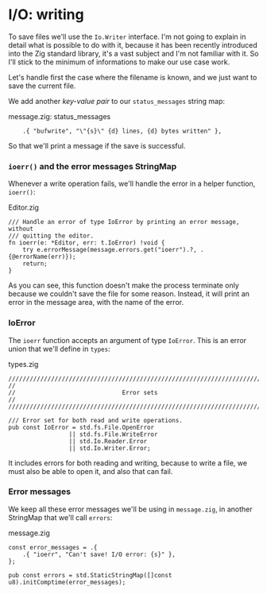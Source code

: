 # I/O: writing

To save files we'll use the `Io.Writer` interface. I'm not going to explain in
detail what is possible to do with it, because it has been recently introduced
into the Zig standard library, it's a vast subject and I'm not familiar with
it. So I'll stick to the minimum of informations to make our use case work.

Let's handle first the case where the filename is known, and we just want to
save the current file.

We add another _key-value pair_ to our `status_messages` string map:

<div class="code-title">message.zig: status_messages</div>

```zig
    .{ "bufwrite", "\"{s}\" {d} lines, {d} bytes written" },
```

So that we'll print a message if the save is successful.

### `ioerr()` and the error messages StringMap

Whenever a write operation fails, we'll handle the error in a helper function,
`ioerr()`:

<div class="code-title">Editor.zig</div>

```zig
/// Handle an error of type IoError by printing an error message, without
/// quitting the editor.
fn ioerr(e: *Editor, err: t.IoError) !void {
    try e.errorMessage(message.errors.get("ioerr").?, .{@errorName(err)});
    return;
}
```

As you can see, this function doesn't make the process terminate only because
we couldn't save the file for some reason. Instead, it will print an error in
the message area, with the name of the error.

### IoError

The `ioerr` function accepts an argument of type `IoError`. This is an error
union that we'll define in `types`:

<div class="code-title">types.zig</div>

```zig
///////////////////////////////////////////////////////////////////////////////
//
//                              Error sets
//
///////////////////////////////////////////////////////////////////////////////

/// Error set for both read and write operations.
pub const IoError = std.fs.File.OpenError
                 || std.fs.File.WriteError
                 || std.Io.Reader.Error
                 || std.Io.Writer.Error;
```

It includes errors for both reading and writing, because to write a file, we
must also be able to open it, and also that can fail.

### Error messages

We keep all these error messages we'll be using in `message.zig`, in another
StringMap that we'll call `errors`:

<div class="code-title">message.zig</div>

```zig
const error_messages = .{
    .{ "ioerr", "Can't save! I/O error: {s}" },
};

pub const errors = std.StaticStringMap([]const u8).initComptime(error_messages);
```
